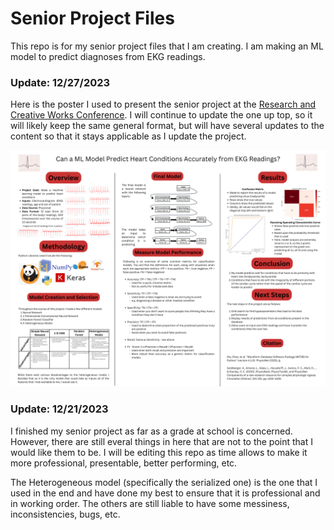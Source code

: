 # Senior Project Files

This repo is for my senior project files that I am creating. I am making an ML model to predict diagnoses from EKG readings. 

### Update: 12/27/2023

Here is the poster I used to present the senior project at the [Research and Creative Works Conference](https://www.byui.edu/research-and-creative-works-conference/). I will continue to update the one up top, so it will likely keep the same general format, but will have several updates to the content so that it stays applicable as I update the project. 

![Alt text](<Senior Project Poster.png>)

### Update: 12/21/2023
I finished my senior project as far as a grade at school is concerned. However, there are still everal things in here that are not to the point that I would like them to be. I will be editing this repo as time allows to make it more professional, presentable, better performing, etc. 

The Heterogeneous model (specifically the serialized one) is the one that I used in the end and have done my best to ensure that it is professional and in working order. The others are still liable to have some messiness, inconsistencies, bugs, etc. 
